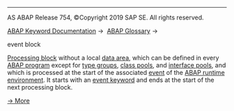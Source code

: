   

* * *

AS ABAP Release 754, ©Copyright 2019 SAP SE. All rights reserved.

[ABAP Keyword Documentation](javascript:call_link\('abenabap.htm'\)) →  [ABAP Glossary](javascript:call_link\('abenabap_glossary.htm'\)) → 

event block

[Processing block](javascript:call_link\('abenprocessing_block_glosry.htm'\) "Glossary Entry") without a local [data area](javascript:call_link\('abendata_area_glosry.htm'\) "Glossary Entry"), which can be defined in every [ABAP program](javascript:call_link\('abenabap_program_glosry.htm'\) "Glossary Entry") except for [type groups](javascript:call_link\('abentype_group_1_glosry.htm'\) "Glossary Entry"), [class pools](javascript:call_link\('abenclass_pool_glosry.htm'\) "Glossary Entry"), and [interface pools](javascript:call_link\('abeninterface_pool_glosry.htm'\) "Glossary Entry"), and which is processed at the start of the associated [event](javascript:call_link\('abenevent_glosry.htm'\) "Glossary Entry") of the [ABAP runtime environment](javascript:call_link\('abenabap_runtime_envir_glosry.htm'\) "Glossary Entry"). It starts with an [event keyword](javascript:call_link\('abenevent_keyword_glosry.htm'\) "Glossary Entry") and ends at the start of the next processing block.

[→ More](javascript:call_link\('abenevent_blocks.htm'\))